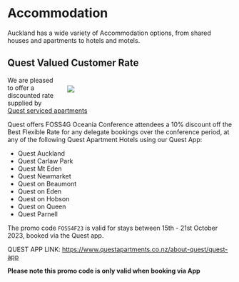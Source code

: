 # Accommodation

Auckland has a wide variety of Accommodation options, from shared houses and apartments to hotels and motels.


## Quest Valued Customer Rate

<div style="width: 350px; float: right; margin: 20px">
    <img src="/imgs/quest-logo.jpg" />
</div>

We are pleased to offer a discounted rate supplied by [Quest serviced apartments](https://www.questapartments.co.nz/)

Quest offers FOSS4G Oceania Conference attendees a 10% discount off the Best Flexible Rate for any delegate bookings over the conference period, at any of the following Quest Apartment Hotels using our Quest App:

  * Quest Auckland
  * Quest Carlaw Park
  * Quest Mt Eden
  * Quest Newmarket
  * Quest on Beaumont
  * Quest on Eden
  * Quest on Hobson
  * Quest on Queen
  * Quest Parnell

The promo code `FOSS4F23` is valid for stays between 15th - 21st October 2023, booked via the Quest app.

QUEST APP LINK:
https://www.questapartments.co.nz/about-quest/quest-app

**Please note this promo code is only valid when booking via App**

